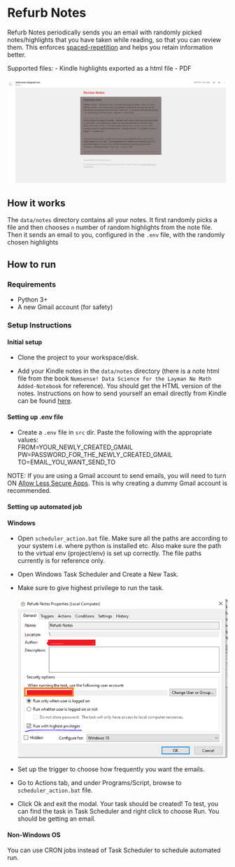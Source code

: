 # Refurb Notes

Refurb Notes periodically sends you an email with randomly picked notes/highlights that you have taken while reading, so that you can review them. This enforces [spaced-repetition](https://en.wikipedia.org/wiki/Spaced_repetition) and helps you retain information better. 

Supported files:
    - Kindle highlights exported as a html file
    - PDF

![Sample Email](sample_email.PNG)
## How it works
The `data/notes` directory contains all your notes. It first randomly picks a file and then chooses `n` number of random highlights from the note file. Then it sends an email to you, configured in the `.env` file, with the randomly chosen highlights

## How to run
### Requirements
- Python 3+
- A new Gmail account (for safety)

### Setup Instructions

#### Initial setup
- Clone the project to your workspace/disk.

- Add your Kindle notes in the `data/notes` directory (there is a note html file from the book `Numsense! Data Science for the Layman No Math Added-Notebook` for reference). You should get the HTML version of the notes. Instructions on how to send yourself an email directly from Kindle can be found [here](https://the-digital-reader.com/2020/06/28/how-to-download-your-kindle-notes-and-highlights-and-export-them/).

#### Setting up .env file
- Create a `.env` file in `src` dir. Paste the following with the appropriate values: <br/>
FROM=YOUR_NEWLY_CREATED_GMAIL <br/>
PW=PASSWORD_FOR_THE_NEWLY_CREATED_GMAIL <br/>
TO=EMAIL_YOU_WANT_SEND_TO <br/>

NOTE: If you are using a Gmail account to send emails, you will need to turn ON [Allow Less Secure Apps](https://www.google.com/settings/security/lesssecureapps). This is why creating a dummy Gmail account is recommended.
#### Setting up automated job
#### Windows
- Open `scheduler_action.bat` file. Make sure all the paths are according to your system i.e. where python is installed etc. Also make sure the 
path to the virtual env (project/env) is set up correctly. The file paths currently is for reference only.  
- Open Windows Task Scheduler and Create a New Task.
- Make sure to give highest privilege to run the task.<br/><br/>
![Admin Privileges](windows_scheduler_admin_privileges.PNG)

- Set up the trigger to choose how frequently you want the emails.
- Go to Actions tab, and under Programs/Script, browse to `scheduler_action.bat` file. 
- Click Ok and exit the modal. Your task should be created! To test, you can find the task in Task Scheduler and right click to choose Run. You should be getting an email. 

#### Non-Windows OS
You can use CRON jobs instead of Task Scheduler to schedule automated run.